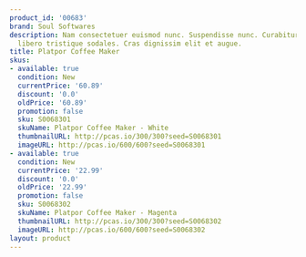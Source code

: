 ```yaml
---
product_id: '00683'
brand: Soul Softwares
description: Nam consectetuer euismod nunc. Suspendisse nunc. Curabitur non elit ut
  libero tristique sodales. Cras dignissim elit et augue.
title: Platpor Coffee Maker
skus:
- available: true
  condition: New
  currentPrice: '60.89'
  discount: '0.0'
  oldPrice: '60.89'
  promotion: false
  sku: S0068301
  skuName: Platpor Coffee Maker - White
  thumbnailURL: http://pcas.io/300/300?seed=S0068301
  imageURL: http://pcas.io/600/600?seed=S0068301
- available: true
  condition: New
  currentPrice: '22.99'
  discount: '0.0'
  oldPrice: '22.99'
  promotion: false
  sku: S0068302
  skuName: Platpor Coffee Maker - Magenta
  thumbnailURL: http://pcas.io/300/300?seed=S0068302
  imageURL: http://pcas.io/600/600?seed=S0068302
layout: product
---
```

